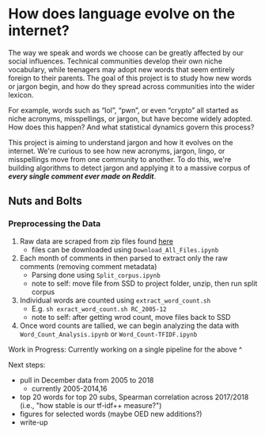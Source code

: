 # How does language evolve on the internet?

The way we speak and words we choose can be greatly affected by our social influences. Technical communities develop their own niche vocabulary, while teenagers may adopt new words that seem entirely foreign to their parents. The goal of this project is to study how new words or jargon begin, and how do they spread across communities into the wider lexicon.

For example, words such as “lol”, “pwn”, or even “crypto” all started as niche acronyms, misspellings, or jargon, but have become widely adopted. How does this happen? And what statistical dynamics govern this process?

This project is aiming to understand jargon and how it evolves on the internet. We're curious to see how new acronyms, jargon, lingo, or misspellings move from one community to another. To do this, we're building algorithms to detect jargon and applying it to a massive corpus of ***every single comment ever made on Reddit***.


## Nuts and Bolts
### Preprocessing the Data
1. Raw data are scraped from zip files found [here](https://files.pushshift.io/reddit/comments/) 
   - files can be downloaded using `Download_All_Files.ipynb`
2. Each month of comments in then parsed to extract only the raw comments (removing comment metadata)
   - Parsing done using `Split_corpus.ipynb`
   - note to self: move file from SSD to project folder, unzip, then run split corpus
3. Individual words are counted using `extract_word_count.sh`
   - E.g. `sh exract_word_count.sh RC_2005-12` 
   - note to self: after getting wrod count, move files back to SSD
5. Once word counts are tallied, we can begin analyzing the data with `Word_Count_Analysis.ipynb` or `Word_Count-TFIDF.ipynb`

Work in Progress: Currently working on a single pipeline for the above ^

Next steps:
- pull in December data from 2005 to 2018
   - currently 2005-2014,16
- top 20 words for top 20 subs, Spearman correlation across 2017/2018 (i.e., "how stable is our tf-idf++ measure?")
- figures for selected words (maybe OED new additions?)
- write-up



